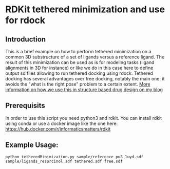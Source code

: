 # RDKit tethered minimization and use for rdock
## Introduction
This is a brief example on how to perform tethered minimization on a common 3D substructure of a set of ligands versus a reference ligand. The result of this minimization can be used as is for modeling tasks (ligand alignments in 3D for instance) or like we do in this case here to define output sd files allowing to run tethered docking using rdock. 
Tethered docking has several advantages over free docking, notably the main one: it avoids the "what is the right pose" problem to a certain extent. 
[More information on how we use this in structure based drug design on my blog](https://www.discngine.com/blog/2019/6/6/tethered-minimization-of-small-molecules-with-rdkit-towards-tethered-docking-on-proteins-with-rdock)

## Prerequisits

In order to use this script you need python3 and rdkit. You can install rdkit using conda or use a docker image like the one here: https://hub.docker.com/r/informaticsmatters/rdkit

## Example Usage: 
```
python tetheredMinimization.py sample/reference_pu8_1uyd.sdf sample/ligands_resorcinol.sdf tethered.sdf free.sdf
```
